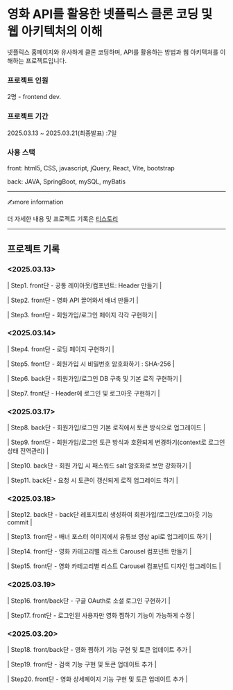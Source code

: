 # 영화 API를 활용한 넷플릭스 클론 코딩 및 웹 아키텍처의 이해

넷플릭스 홈페이지와 유사하게 클론 코딩하며, API를 활용하는 방법과 웹 아키텍처를 이해하는 프로젝트입니다.

### 프로젝트 인원

2명 - frontend dev.

### 프로젝트 기간

2025.03.13 ~ 2025.03.21(최종발표) :7일

### 사용 스택

front: html5, CSS, javascript, jQuery, React, Vite, bootstrap

back: JAVA, SpringBoot, mySQL, myBatis

---

✍️more information

더 자세한 내용 및 프로젝트 기록은 [티스토리](https://kenco.tistory.com/69)

---

## 프로젝트 기록

### <2025.03.13>

| Step1. front단 - 공통 레이아웃/컴포넌트: Header 만들기 |

| Step2. front단 - 영화 API 끌어와서 배너 만들기 |

| Step3. front단 - 회원가입/로그인 페이지 각각 구현하기 |

### <2025.03.14>

| Step4. front단 - 로딩 페이지 구현하기 |

| Step5. front단 - 회원가입 시 비밀번호 암호화하기 : SHA-256 |

| Step6. back단 - 회원가입/로그인 DB 구축 및 기본 로직 구현하기 |

| Step7. front단 - Header에 로그인 및 로그아웃 구현하기 |

### <2025.03.17>

| Step8. back단 - 회원가입/로그인 기본 로직에서 토큰 방식으로 업그레이드 |

| Step9. front단 - 회원가입/로그인 토큰 방식과 호환되게 변경하기(context로 로그인 상태 전역관리) |

| Step10. back단 - 회원 가입 시 패스워드 salt 암호화로 보안 강화하기 |

| Step11. back단 - 요청 시 토큰이 갱신되게 로직 업그레이드 하기 |

### <2025.03.18>

| Step12. back단 - back단 레포지토리 생성하여 회원가입/로그인/로그아웃 기능 commit |

| Step13. front단 - 배너 포스터 이미지에서 유튜브 영상 api로 업그레이드 하기 |

| Step14. front단 - 영화 카테고리별 리스트 Carousel 컴포넌트 만들기 |

| Step15. front단 - 영화 카테고리별 리스트 Carousel 컴포넌트 디자인 업그레이드 |

### <2025.03.19>

| Step16. front/back단 - 구글 OAuth로 소셜 로그인 구현하기 |

| Step17. front단 - 로그인된 사용자만 영화 찜하기 기능이 가능하게 수정 |

### <2025.03.20>

| Step18. front/back단 - 영화 찜하기 기능 구현 및 토큰 업데이트 추가 |

| Step19. front단 - 검색 기능 구현 및 토큰 업데이트 추가 |

| Step20. front단 - 영화 상세페이지 기능 구현 및 토큰 업데이트 추가 |

